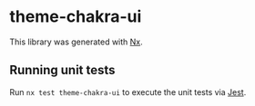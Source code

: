 # theme-chakra-ui

This library was generated with [Nx](https://nx.dev).

## Running unit tests

Run `nx test theme-chakra-ui` to execute the unit tests via [Jest](https://jestjs.io).
